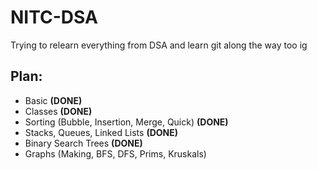 # NITC-DSA
Trying to relearn everything from DSA and learn git along the way too ig

## Plan:
- Basic **(DONE)**
- Classes **(DONE)**
- Sorting (Bubble, Insertion, Merge, Quick) **(DONE)**
- Stacks, Queues, Linked Lists **(DONE)**
- Binary Search Trees **(DONE)**
- Graphs (Making, BFS, DFS, Prims, Kruskals)